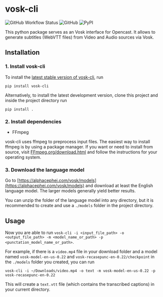 # vosk-cli

![GitHub Workflow Status](https://img.shields.io/github/workflow/status/elan-ev/vosk-cli/Build%20and%20publish)
![GitHub](https://img.shields.io/github/license/elan-ev/vosk-cli)
![PyPI](https://img.shields.io/pypi/v/vosk-cli)

This python package serves as an Vosk interface for Opencast. It allows to generate subtitles (WebVTT files) from Video and Audio sources via Vosk.

## Installation

### 1. Install vosk-cli
To install the [latest stable version of vosk-cli](https://pypi.org/project/vosk-cli/), run

```
pip install vosk-cli
```

Alternatively, to install the latest development version, clone this project and inside the project directory run

```
pip install .
```

### 2. Install dependencies
- FFmpeg

vosk-cli uses ffmpeg to preprocess input files. The easiest way to install ffmpeg is by using a package manager.
If you want or need to install from source, visit
[FFmpeg.org/download.html](https://ffmpeg.org/download.html) and follow the instructions for your operating system.

### 3. Download the language model

Go to [https://alphacephei.com/vosk/models](https://alphacephei.com/vosk/models) and download at least the English language model. The larger models generally yield better results.

You can unzip the folder of the language model into any directory, but it is recommended to create and use a `./models` folder in the project directory.

## Usage

Now you are able to run `vosk-cli -i <input_file_path> -o <output_file_path> -m <model_name_or_path> -p <punctation_model_name_or_path>`.

For example, if there is a `video.mp4` file in your download folder and a model named `vosk-model-en-us-0.22` and `vosk-recasepunc-en-0.22/checkpoint` in the `./models` folder you created, you can run

`vosk-cli -i ~/Downloads/video.mp4 -o text -m vosk-model-en-us-0.22 -p vosk-recasepunc-en-0.22`

This will create a `text.vtt` file (which contains the transcribed captions) in your current directory.
